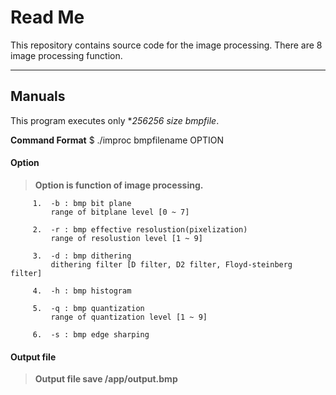 Read Me
==========
This repository contains source code for the image processing.
There are 8 image processing function.

----------
Manuals
-------------

This program executes only **256*256 size *bmpfile***.

**Command Format**
 $ ./improc bmpfilename OPTION


  
#### <i class="icon-file"></i> **Option**
 >**Option is  function of image processing.**

				 
         1.  -b : bmp bit plane           
             range of bitplane level [0 ~ 7]
             
         2.  -r : bmp effective resolustion(pixelization)
             range of resolustion level [1 ~ 9]

         3.  -d : bmp dithering             
             dithering filter [D filter, D2 filter, Floyd-steinberg filter] 

         4.  -h : bmp histogram         

         5.  -q : bmp quantization                
             range of quantization level [1 ~ 9]

         6.  -s : bmp edge sharping


#### <i class="icon-file"></i> **Output file**
> **Output file save /app/output.bmp**
                 
                  
     



